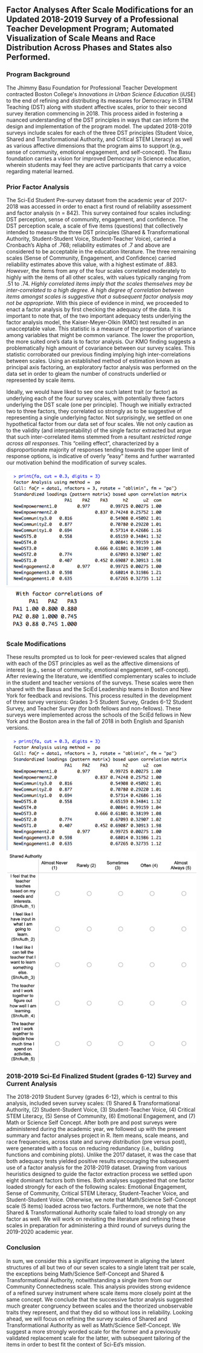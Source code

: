 ## Factor Analyses After Scale Modifications for an Updated 2018-2019 Survey of a Professional Teacher Development Program; Automated Visualization of Scale Means and Race Distribution Across Phases and States also Performed.

### Program Background
The Jhimmy Basu Foundation for Professional Teacher Development contracted Boston College's _Innovations in Urban Science Education_ (iUSE) to the end of refining and distributing its measures for Democracy in STEM Teaching (DST) along with student affective scales, prior to their second survey iteration commencing in 2018. This process aided in fostering a nuanced understanding of the DST principles in ways that can inform the design and implementation of the program model. The updated 2018-2019 surveys include scales for each of the three DST principles (Student Voice, Shared and Transformational Authority, and Critical STEM Literacy) as well as various affective dimensions that the program aims to support (e.g., sense of community, emotional engagement, and self-concept). The Basu foundation carries a vision for improved Democracy in Science education, wherein students may feel they are active participants that carry a voice regarding material learned. 

### Prior Factor Analysis

The Sci-Ed Student Pre-survey dataset from the academic year of 2017-2018 was accessed in order to enact a first round of reliability assessment and factor analysis (n = 842).  This survey contained four scales including: DST perception, sense of community, engagement, and confidence. The DST perception scale, a scale of five items (questions) that collectively intended to measure the three DST principles (Shared & Transformational Authority, Student-Student Voice, Student-Teacher Voice), carried a Cronbach’s Alpha of .768; reliability estimates of .7 and above are considered to be acceptable in the education literature. The three remaining scales (Sense of Community, Engagement, and Confidence) carried reliability estimates above this value, with a highest estimate of .883. *However*, the items from any of the four scales correlated moderately to highly with the items of all other scales, with values typically ranging from .51 to .74. _Highly correlated items imply that the scales themselves may be inter-correlated to a high degree. A high degree of correlation between items amongst scales is suggestive that a subsequent factor analysis may not be appropriate_. With this piece of evidence in mind, we proceeded to enact a factor analysis by first checking the adequacy of the data. It is important to note that, of the two important adequacy tests underlying the factor analysis model, the Kaiser-Meyer-Olkin (KMO) test resulted in an unacceptable value. This statistic is a measure of the proportion of variance among variables that might be common variance. The lower the proportion, the more suited one’s data is to factor analysis. Our KMO finding suggests a problematically high amount of covariance between our survey scales. This statistic corroborated our previous finding implying high inter-correlations between scales. Using an established method of estimation known as principal axis factoring, an exploratory factor analysis was performed on the data set in order to gleam the number of constructs underlied or represented by scale items. 

Ideally, we would have liked to see one such latent trait (or factor) as underlying each of the four survey scales, with potentially three factors underlying the DST scale (one per principle). Though we initially extracted two to three factors, they correlated so strongly as to be suggestive of representing a single underlying factor. Not surprisingly, we settled on one hypothetical factor from our data set of four scales. We not only caution as to the validity (and interpretability) of the single factor extracted but argue that such inter-correlated items stemmed from a resultant _restricted range across all responses_. This “ceiling effect”, characterized by a disproportionate majority of responses tending towards the upper limit of response options, is indicative of overly “easy” items and further warranted our motivation behind the modification of survey scales.

<img src="FA_2017.png?raw=true"/> <img src="FA_Corr_2017.png?raw=true"/>

### Scale Modifications
These results prompted us to look for peer-reviewed scales that aligned with each of the DST principles as well as the affective dimensions of interest (e.g., sense of community, emotional engagement, self-concept). After reviewing the literature, we identified complementary scales to include in the student and teacher versions of the surveys. These scales were then shared with the Basus and the SciEd Leadership teams in Boston and New York for feedback and revisions. This process resulted in the development of three survey versions: Grades 3-5 Student Survey, Grades 6-12 Student Survey, and Teacher Survey (for both fellows and non-fellows). These surveys were implemented across the schools of the SciEd fellows in New York and the Boston area in the fall of 2018 in both English and Spanish versions.

<img src="FA_2017.png?raw=true"/> <img src="Scale_Example.png?raw=true"/>

### 2018-2019 Sci-Ed Finalized Student (grades 6-12) Survey and Current Analysis
The 2018-2019 Student Survey (grades 6-12), which is central to this analysis, included seven survey scales: (1) Shared & Transformational Authority, (2) Student-Student Voice, (3) Student-Teacher Voice, (4) Critical STEM Literacy, (5) Sense of Community, (6) Emotional Engagement, and (7) Math or Science Self Concept. After both pre and post surveys were administered during the academic year, we followed up with the present summary and factor analyses project in R. Item means, scale means, and race frequencies, across state and survey distribution (pre versus post), were generated with a focus on reducing redundancy (i.e., building functions and combining plots).  Unlike the 2017 dataset, it was the case that both adequacy tests yielded positive results encouraging the subsequent use of a factor analysis for the 2018-2019 dataset. Drawing from various heuristics designed to guide the factor extraction process we settled upon eight dominant factors both times. Both analyses suggested that one factor loaded strongly for each of the following scales: Emotional Engagement, Sense of Community, Critical STEM Literacy, Student-Teacher Voice, and Student-Student Voice. Otherwise, we note that Math/Science Self-Concept scale (5 items) loaded across two factors. Furthermore, we note that the Shared & Transformational Authority scale failed to load strongly on any factor as well. We will work on revisiting the literature and refining these scales in preparation for administering a third round of surveys during the 2019-2020 academic year.

### Conclusion
In sum, we consider this a significant improvement in aligning the latent structures of all but two of our seven scales to a single latent trait per scale, the exceptions being Math/Science Self-Concept and Shared & Transformational Authority, notwithstanding a single item from our Community Connectedness scale. This analysis provides strong evidence of a refined survey instrument where scale items more closely point at the same concept. We conclude that the successive factor analysis suggested much greater congruency between scales and the theorized unobservable traits they represent, and that they did so without loss in reliability. Looking ahead, we will focus on refining the survey scales of Shared and Transformational Authority as well as Math/Science Self-Concept. We suggest a more strongly worded scale for the former and a previously validated replacement scale for the latter, with subsequent tailoring of the items in order to best fit the context of Sci-Ed’s mission.

